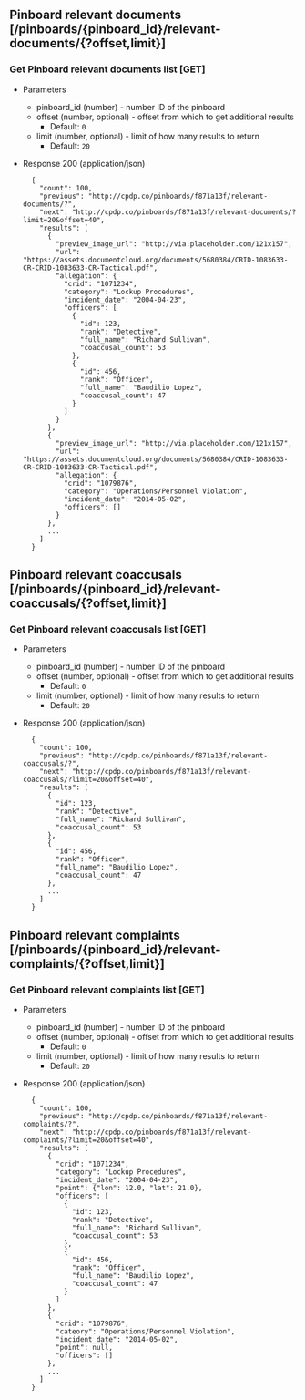 ## Pinboard relevant documents [/pinboards/{pinboard_id}/relevant-documents/{?offset,limit}]

### Get Pinboard relevant documents list [GET]

+ Parameters
    + pinboard_id (number) - number ID of the pinboard
    + offset (number, optional) - offset from which to get additional results
        + Default: `0`
    + limit (number, optional) - limit of how many results to return
        + Default: `20`

+ Response 200 (application/json)

        {
          "count": 100,
          "previous": "http://cpdp.co/pinboards/f871a13f/relevant-documents/?",
          "next": "http://cpdp.co/pinboards/f871a13f/relevant-documents/?limit=20&offset=40",
          "results": [
            {
              "preview_image_url": "http://via.placeholder.com/121x157",
              "url": "https://assets.documentcloud.org/documents/5680384/CRID-1083633-CR-CRID-1083633-CR-Tactical.pdf",
              "allegation": {
                "crid": "1071234",
                "category": "Lockup Procedures",
                "incident_date": "2004-04-23",
                "officers": [
                  {
                    "id": 123,
                    "rank": "Detective",
                    "full_name": "Richard Sullivan",
                    "coaccusal_count": 53
                  },
                  {
                    "id": 456,
                    "rank": "Officer",
                    "full_name": "Baudilio Lopez",
                    "coaccusal_count": 47
                  }
                ]
              }
            },
            {
              "preview_image_url": "http://via.placeholder.com/121x157",
              "url": "https://assets.documentcloud.org/documents/5680384/CRID-1083633-CR-CRID-1083633-CR-Tactical.pdf",
              "allegation": {
                "crid": "1079876",
                "category": "Operations/Personnel Violation",
                "incident_date": "2014-05-02",
                "officers": []
              }
            },
            ...
          ]
        }


## Pinboard relevant coaccusals [/pinboards/{pinboard_id}/relevant-coaccusals/{?offset,limit}]

### Get Pinboard relevant coaccusals list [GET]

+ Parameters
    + pinboard_id (number) - number ID of the pinboard
    + offset (number, optional) - offset from which to get additional results
        + Default: `0`
    + limit (number, optional) - limit of how many results to return
        + Default: `20`

+ Response 200 (application/json)

        {
          "count": 100,
          "previous": "http://cpdp.co/pinboards/f871a13f/relevant-coaccusals/?",
          "next": "http://cpdp.co/pinboards/f871a13f/relevant-coaccusals/?limit=20&offset=40",
          "results": [
            {
              "id": 123,
              "rank": "Detective",
              "full_name": "Richard Sullivan",
              "coaccusal_count": 53
            },
            {
              "id": 456,
              "rank": "Officer",
              "full_name": "Baudilio Lopez",
              "coaccusal_count": 47
            },
            ...
          ]
        }


## Pinboard relevant complaints [/pinboards/{pinboard_id}/relevant-complaints/{?offset,limit}]

### Get Pinboard relevant complaints list [GET]

+ Parameters
    + pinboard_id (number) - number ID of the pinboard
    + offset (number, optional) - offset from which to get additional results
        + Default: `0`
    + limit (number, optional) - limit of how many results to return
        + Default: `20`

+ Response 200 (application/json)

        {
          "count": 100,
          "previous": "http://cpdp.co/pinboards/f871a13f/relevant-complaints/?",
          "next": "http://cpdp.co/pinboards/f871a13f/relevant-complaints/?limit=20&offset=40",
          "results": [
            {
              "crid": "1071234",
              "category": "Lockup Procedures",
              "incident_date": "2004-04-23",
              "point": {"lon": 12.0, "lat": 21.0},
              "officers": [
                {
                  "id": 123,
                  "rank": "Detective",
                  "full_name": "Richard Sullivan",
                  "coaccusal_count": 53
                },
                {
                  "id": 456,
                  "rank": "Officer",
                  "full_name": "Baudilio Lopez",
                  "coaccusal_count": 47
                }
              ]
            },
            {
              "crid": "1079876",
              "cateory": "Operations/Personnel Violation",
              "incident_date": "2014-05-02",
              "point": null,
              "officers": []
            },
            ...
          ]
        }

